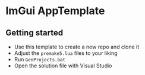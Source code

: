 # ImGui AppTemplate

## Getting started

- Use this template to create a new repo and clone it
- Adjust the `premake5.lua` files to your liking
- Run `GenProjects.bat`
- Open the solution file with Visual Studio
